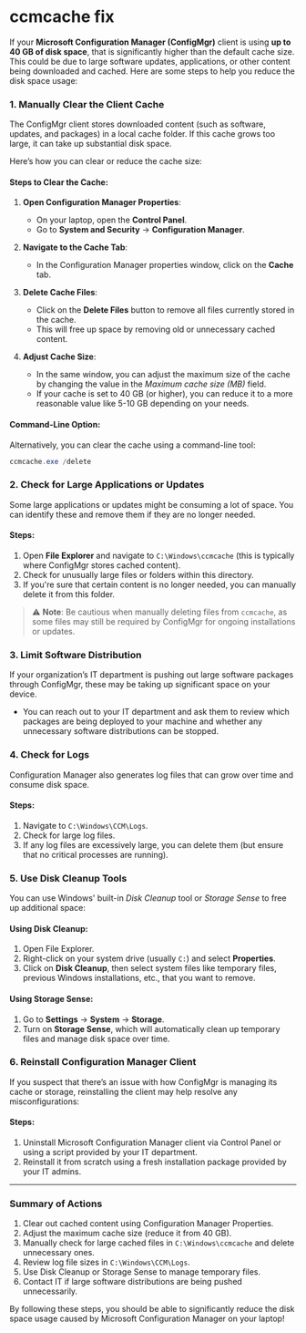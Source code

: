 # ccmcache fix

If your **Microsoft Configuration Manager (ConfigMgr)** client is using **up to 40 GB of disk space**, that is significantly higher than the default cache size. This could be due to large software updates, applications, or other content being downloaded and cached. Here are some steps to help you reduce the disk space usage:

### 1. **Manually Clear the Client Cache**
The ConfigMgr client stores downloaded content (such as software, updates, and packages) in a local cache folder. If this cache grows too large, it can take up substantial disk space.

Here’s how you can clear or reduce the cache size:

#### Steps to Clear the Cache:
1. **Open Configuration Manager Properties**:
   - On your laptop, open the **Control Panel**.
   - Go to **System and Security** → **Configuration Manager**.
   
2. **Navigate to the Cache Tab**:
   - In the Configuration Manager properties window, click on the **Cache** tab.

3. **Delete Cache Files**:
   - Click on the **Delete Files** button to remove all files currently stored in the cache.
   - This will free up space by removing old or unnecessary cached content.

4. **Adjust Cache Size**:
   - In the same window, you can adjust the maximum size of the cache by changing the value in the *Maximum cache size (MB)* field.
   - If your cache is set to 40 GB (or higher), you can reduce it to a more reasonable value like 5-10 GB depending on your needs.

#### Command-Line Option:
Alternatively, you can clear the cache using a command-line tool:
```powershell
ccmcache.exe /delete
```

### 2. **Check for Large Applications or Updates**
Some large applications or updates might be consuming a lot of space. You can identify these and remove them if they are no longer needed.

#### Steps:
1. Open **File Explorer** and navigate to `C:\Windows\ccmcache` (this is typically where ConfigMgr stores cached content).
2. Check for unusually large files or folders within this directory.
3. If you're sure that certain content is no longer needed, you can manually delete it from this folder.

> ⚠️ **Note**: Be cautious when manually deleting files from `ccmcache`, as some files may still be required by ConfigMgr for ongoing installations or updates.

### 3. **Limit Software Distribution**
If your organization’s IT department is pushing out large software packages through ConfigMgr, these may be taking up significant space on your device.

- You can reach out to your IT department and ask them to review which packages are being deployed to your machine and whether any unnecessary software distributions can be stopped.

### 4. **Check for Logs**
Configuration Manager also generates log files that can grow over time and consume disk space.

#### Steps:
1. Navigate to `C:\Windows\CCM\Logs`.
2. Check for large log files.
3. If any log files are excessively large, you can delete them (but ensure that no critical processes are running).

### 5. **Use Disk Cleanup Tools**
You can use Windows' built-in *Disk Cleanup* tool or *Storage Sense* to free up additional space:

#### Using Disk Cleanup:
1. Open File Explorer.
2. Right-click on your system drive (usually `C:`) and select **Properties**.
3. Click on **Disk Cleanup**, then select system files like temporary files, previous Windows installations, etc., that you want to remove.

#### Using Storage Sense:
1. Go to **Settings** → **System** → **Storage**.
2. Turn on **Storage Sense**, which will automatically clean up temporary files and manage disk space over time.

### 6. **Reinstall Configuration Manager Client**
If you suspect that there’s an issue with how ConfigMgr is managing its cache or storage, reinstalling the client may help resolve any misconfigurations:

#### Steps:
1. Uninstall Microsoft Configuration Manager client via Control Panel or using a script provided by your IT department.
2. Reinstall it from scratch using a fresh installation package provided by your IT admins.

---

### Summary of Actions
1. Clear out cached content using Configuration Manager Properties.
2. Adjust the maximum cache size (reduce it from 40 GB).
3. Manually check for large cached files in `C:\Windows\ccmcache` and delete unnecessary ones.
4. Review log file sizes in `C:\Windows\CCM\Logs`.
5. Use Disk Cleanup or Storage Sense to manage temporary files.
6. Contact IT if large software distributions are being pushed unnecessarily.

By following these steps, you should be able to significantly reduce the disk space usage caused by Microsoft Configuration Manager on your laptop!
